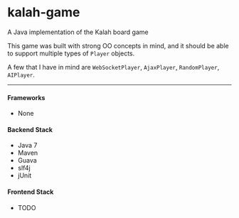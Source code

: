 # kalah-game

A Java implementation of the Kalah board game

This game was built with strong OO concepts in mind, and it should be able to support 
multiple types of `Player` objects.

A few that I have in mind are `WebSocketPlayer`, `AjaxPlayer`, `RandomPlayer`, `AIPlayer`.

--- 

#### Frameworks
* None

#### Backend Stack
* Java 7
* Maven
* Guava
* slf4j
* jUnit

#### Frontend Stack
* TODO
